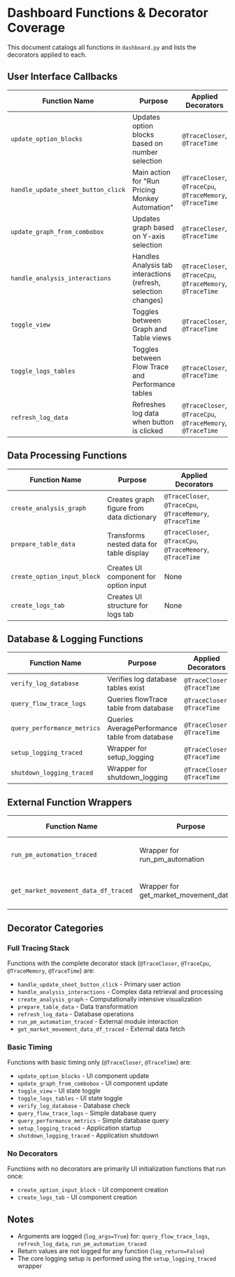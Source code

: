 # Dashboard Functions & Decorator Coverage

This document catalogs all functions in `dashboard.py` and lists the decorators applied to each.

## User Interface Callbacks

| Function Name | Purpose | Applied Decorators |
|--------------|---------|-------------------|
| `update_option_blocks` | Updates option blocks based on number selection | `@TraceCloser`, `@TraceTime` |
| `handle_update_sheet_button_click` | Main action for "Run Pricing Monkey Automation" | `@TraceCloser`, `@TraceCpu`, `@TraceMemory`, `@TraceTime` |
| `update_graph_from_combobox` | Updates graph based on Y-axis selection | `@TraceCloser`, `@TraceTime` |
| `handle_analysis_interactions` | Handles Analysis tab interactions (refresh, selection changes) | `@TraceCloser`, `@TraceCpu`, `@TraceMemory`, `@TraceTime` |
| `toggle_view` | Toggles between Graph and Table views | `@TraceCloser`, `@TraceTime` |
| `toggle_logs_tables` | Toggles between Flow Trace and Performance tables | `@TraceCloser`, `@TraceTime` |
| `refresh_log_data` | Refreshes log data when button is clicked | `@TraceCloser`, `@TraceCpu`, `@TraceMemory`, `@TraceTime` |

## Data Processing Functions

| Function Name | Purpose | Applied Decorators |
|--------------|---------|-------------------|
| `create_analysis_graph` | Creates graph figure from data dictionary | `@TraceCloser`, `@TraceCpu`, `@TraceMemory`, `@TraceTime` |
| `prepare_table_data` | Transforms nested data for table display | `@TraceCloser`, `@TraceCpu`, `@TraceMemory`, `@TraceTime` |
| `create_option_input_block` | Creates UI component for option input | None |
| `create_logs_tab` | Creates UI structure for logs tab | None |

## Database & Logging Functions

| Function Name | Purpose | Applied Decorators |
|--------------|---------|-------------------|
| `verify_log_database` | Verifies log database tables exist | `@TraceCloser`, `@TraceTime` |
| `query_flow_trace_logs` | Queries flowTrace table from database | `@TraceCloser`, `@TraceTime` |
| `query_performance_metrics` | Queries AveragePerformance table from database | `@TraceCloser`, `@TraceTime` |
| `setup_logging_traced` | Wrapper for setup_logging | `@TraceCloser`, `@TraceTime` |
| `shutdown_logging_traced` | Wrapper for shutdown_logging | `@TraceCloser`, `@TraceTime` |

## External Function Wrappers

| Function Name | Purpose | Applied Decorators |
|--------------|---------|-------------------|
| `run_pm_automation_traced` | Wrapper for run_pm_automation | `@TraceCloser`, `@TraceCpu`, `@TraceMemory`, `@TraceTime` |
| `get_market_movement_data_df_traced` | Wrapper for get_market_movement_data_df | `@TraceCloser`, `@TraceCpu`, `@TraceMemory`, `@TraceTime` |

## Decorator Categories

### Full Tracing Stack
Functions with the complete decorator stack (`@TraceCloser`, `@TraceCpu`, `@TraceMemory`, `@TraceTime`) are:

- `handle_update_sheet_button_click` - Primary user action
- `handle_analysis_interactions` - Complex data retrieval and processing
- `create_analysis_graph` - Computationally intensive visualization
- `prepare_table_data` - Data transformation
- `refresh_log_data` - Database operations
- `run_pm_automation_traced` - External module interaction
- `get_market_movement_data_df_traced` - External data fetch

### Basic Timing
Functions with basic timing only (`@TraceCloser`, `@TraceTime`) are:

- `update_option_blocks` - UI component update
- `update_graph_from_combobox` - UI component update
- `toggle_view` - UI state toggle
- `toggle_logs_tables` - UI state toggle
- `verify_log_database` - Database check
- `query_flow_trace_logs` - Simple database query
- `query_performance_metrics` - Simple database query
- `setup_logging_traced` - Application startup
- `shutdown_logging_traced` - Application shutdown

### No Decorators
Functions with no decorators are primarily UI initialization functions that run once:

- `create_option_input_block` - UI component creation
- `create_logs_tab` - UI component creation

## Notes

- Arguments are logged (`log_args=True`) for: `query_flow_trace_logs`, `refresh_log_data`, `run_pm_automation_traced`
- Return values are not logged for any function (`log_return=False`)
- The core logging setup is performed using the `setup_logging_traced` wrapper 